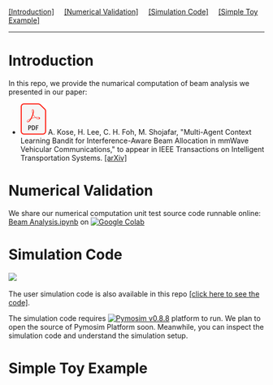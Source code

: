 [[Introduction]](#introduction) &nbsp;&nbsp;&nbsp; 
[[Numerical Validation]](#numerical-validation) &nbsp;&nbsp;&nbsp;
[[Simulation Code]](#simulation-code) &nbsp;&nbsp;&nbsp;
[[Simple Toy Example]](#simple-toy-example)

---

# Introduction

In this repo, we provide the numarical computation of beam analysis we presented in our paper:
- [![PDF](https://github.com/cfoh/MACOL/blob/main/PDF_file_icon.svg)](https://arxiv.org/abs/2401.02323)
  A. Kose, H. Lee, C. H. Foh, M. Shojafar, "Multi-Agent Context Learning Bandit for Interference-Aware Beam 
  Allocation in mmWave Vehicular Communications," to appear in IEEE Transactions on Intelligent Transportation Systems.
  [[arXiv]](https://arxiv.org/abs/2401.02323)
 
# Numerical Validation

We share our numerical computation unit test source code runnable online:
[Beam Analysis.ipynb](https://colab.research.google.com/drive/1Coy1dabcAHLq0Dn0PEpHJJAWnmnauhWd?usp=sharing)
on [![Google Colab](https://img.shields.io/badge/Google-Colab-yellow)](https://colab.research.google.com/drive/1Coy1dabcAHLq0Dn0PEpHJJAWnmnauhWd?usp=sharing)

# Simulation Code

<img src="https://github.com/cfoh/beam-analysis/blob/main/sim-demo.gif" width="300">

The user simulation code is also available in this repo [[click here to see the code]](https://github.com/cfoh/MACOL/blob/main/test-macol.py).

The simulation code requires 
[![Pymosim v0.8.8](https://img.shields.io/badge/Pymosim-v0.8.8-brightgreen)](https://cfoh.github.io/pymosim-doc/start.html) 
platform to run. We plan to open the source of Pymosim Platform soon.
Meanwhile, you can inspect the simulation code and understand the simulation setup.

# Simple Toy Example


